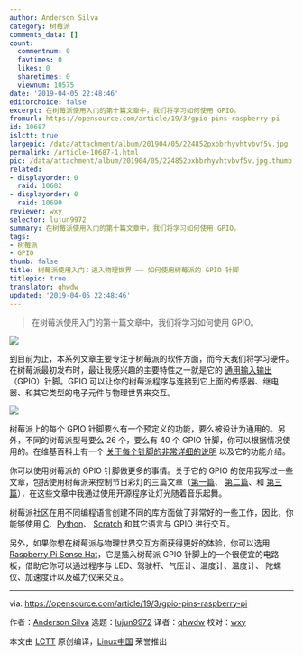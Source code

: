 ```yaml
---
author: Anderson Silva
category: 树莓派
comments_data: []
count:
  commentnum: 0
  favtimes: 0
  likes: 0
  sharetimes: 0
  viewnum: 10575
date: '2019-04-05 22:48:46'
editorchoice: false
excerpt: 在树莓派使用入门的第十篇文章中，我们将学习如何使用 GPIO。
fromurl: https://opensource.com/article/19/3/gpio-pins-raspberry-pi
id: 10687
islctt: true
largepic: /data/attachment/album/201904/05/224852pxbbrhyvhtvbvf5v.jpg
permalink: /article-10687-1.html
pic: /data/attachment/album/201904/05/224852pxbbrhyvhtvbvf5v.jpg.thumb.jpg
related:
- displayorder: 0
  raid: 10682
- displayorder: 0
  raid: 10690
reviewer: wxy
selector: lujun9972
summary: 在树莓派使用入门的第十篇文章中，我们将学习如何使用 GPIO。
tags:
- 树莓派
- GPIO
thumb: false
title: 树莓派使用入门：进入物理世界 —— 如何使用树莓派的 GPIO 针脚
titlepic: true
translator: qhwdw
updated: '2019-04-05 22:48:46'
---
```



> 
> 在树莓派使用入门的第十篇文章中，我们将学习如何使用 GPIO。
> 
> 
> 


![](/data/attachment/album/201904/05/224852pxbbrhyvhtvbvf5v.jpg)


到目前为止，本系列文章主要专注于树莓派的软件方面，而今天我们将学习硬件。在树莓派最初发布时，最让我感兴趣的主要特性之一就是它的 [通用输入输出](https://www.raspberrypi.org/documentation/usage/gpio/)（GPIO）针脚。GPIO 可以让你的树莓派程序与连接到它上面的传感器、继电器、和其它类型的电子元件与物理世界来交互。


![](/data/attachment/album/201904/05/224854s05xwr7pxwhpxwn0.jpg)


树莓派上的每个 GPIO 针脚要么有一个预定义的功能，要么被设计为通用的。另外，不同的树莓派型号要么 26 个，要么有 40 个 GPIO 针脚，你可以根据情况使用的。在维基百科上有一个 [关于每个针脚的非常详细的说明](https://en.wikipedia.org/wiki/Raspberry_Pi#General_purpose_input-output_(GPIO)_connector) 以及它的功能介绍。


你可以使用树莓派的 GPIO 针脚做更多的事情。关于它的 GPIO 的使用我写过一些文章，包括使用树莓派来控制节日彩灯的三篇文章（[第一篇](https://opensource.com/life/15/2/music-light-show-with-raspberry-pi)、 [第二篇](https://opensource.com/life/15/12/ssh-your-christmas-tree-raspberry-pi)、和 [第三篇](https://opensource.com/article/18/12/lightshowpi-raspberry-pi)），在这些文章中我通过使用开源程序让灯光随着音乐起舞。


树莓派社区在用不同编程语言创建不同的库方面做了非常好的一些工作，因此，你能够使用 [C](https://www.bigmessowires.com/2018/05/26/raspberry-pi-gpio-programming-in-c/)、[Python](https://www.raspberrypi.org/documentation/usage/gpio/python/README.md)、 [Scratch](https://www.raspberrypi.org/documentation/usage/gpio/scratch2/README.md) 和其它语言与 GPIO 进行交互。


另外，如果你想在树莓派与物理世界交互方面获得更好的体验，你可以选用 [Raspberry Pi Sense Hat](https://opensource.com/life/16/4/experimenting-raspberry-pi-sense-hat)，它是插入树莓派 GPIO 针脚上的一个很便宜的电路板，借助它你可以通过程序与 LED、驾驶杆、气压计、温度计、温度计、 陀螺仪、加速度计以及磁力仪来交互。




---


via: <https://opensource.com/article/19/3/gpio-pins-raspberry-pi>


作者：[Anderson Silva](https://opensource.com/users/ansilva) 选题：[lujun9972](https://github.com/lujun9972) 译者：[qhwdw](https://github.com/qhwdw) 校对：[wxy](https://github.com/wxy)


本文由 [LCTT](https://github.com/LCTT/TranslateProject) 原创编译，[Linux中国](https://linux.cn/) 荣誉推出